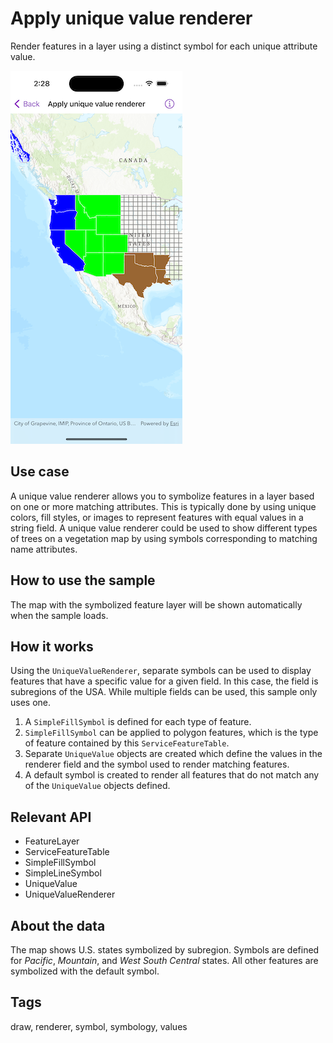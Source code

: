 # Apply unique value renderer

Render features in a layer using a distinct symbol for each unique attribute value.

![Image of apply unique value renderer](apply-unique-value-renderer.png)

## Use case

A unique value renderer allows you to symbolize features in a layer based on one or more matching attributes. This is typically done by using unique colors, fill styles, or images to represent features with equal values in a string field. A unique value renderer could be used to show different types of trees on a vegetation map by using symbols corresponding to matching name attributes.

## How to use the sample

The map with the symbolized feature layer will be shown automatically when the sample loads.

## How it works

Using the `UniqueValueRenderer`, separate symbols can be used to display features that have a specific value for a given field. In this case, the field is subregions of the USA. While multiple fields can be used, this sample only uses one.

1. A `SimpleFillSymbol` is defined for each type of feature.
2. `SimpleFillSymbol` can be applied to polygon features, which is the type of feature contained by this `ServiceFeatureTable`.
3. Separate `UniqueValue` objects are created which define the values in the renderer field and the symbol used to render matching features.
4. A default symbol is created to render all features that do not match any of the `UniqueValue` objects defined.

## Relevant API

* FeatureLayer
* ServiceFeatureTable
* SimpleFillSymbol
* SimpleLineSymbol
* UniqueValue
* UniqueValueRenderer

## About the data

The map shows U.S. states symbolized by subregion. Symbols are defined for *Pacific*, *Mountain*, and *West South Central* states. All other features are symbolized with the default symbol.

## Tags

draw, renderer, symbol, symbology, values
